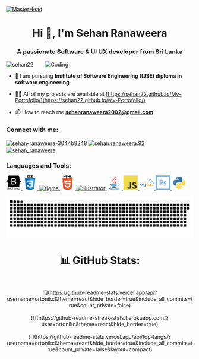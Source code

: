[![MasterHead](https://camo.githubusercontent.com/ba9f3bd30647e352a3f5e1e45eb45c6ec7bad6155cd16aaedf4a426738da0ca5/68747470733a2f2f696e646f616e616c79746963612e636f6d2f7374617469632f696d616765732f62616e6e6572722e676966)](https://sehan22.github.io/My-Portofolio/)
<h1 align="center">Hi 👋, I'm Sehan Ranaweera</h1>
<h3 align="center">A passionate Software & UI UX developer from Sri Lanka</h3>

<img align="right" alt="Coding" width="400" src="https://camo.githubusercontent.com/cae12fddd9d6982901d82580bdf321d81fb299141098ca1c2d4891870827bf17/68747470733a2f2f6d69726f2e6d656469756d2e636f6d2f6d61782f313336302f302a37513379765349765f7430696f4a2d5a2e676966">

<p align="left"> <img src="https://komarev.com/ghpvc/?username=sehan22&label=Profile%20views&color=0e75b6&style=flat" alt="sehan22" /> </p>

- 🌱 I am pursuing **Institute of Software Engineering (IJSE) diploma in software engineering**

- 👨‍💻 All of my projects are available at [https://sehan22.github.io/My-Portofolio/](https://sehan22.github.io/My-Portofolio/)

- 📫 How to reach me **sehanranaweera2002@gmail.com**

<h3 align="left">Connect with me:</h3>
<p align="left">
<a href="https://linkedin.com/in/sehan-ranaweera-3044b8248" target="blank"><img align="center" src="https://raw.githubusercontent.com/rahuldkjain/github-profile-readme-generator/master/src/images/icons/Social/linked-in-alt.svg" alt="sehan-ranaweera-3044b8248" height="30" width="40" /></a>
<a href="https://fb.com/sehan.ranaweera.92" target="blank"><img align="center" src="https://raw.githubusercontent.com/rahuldkjain/github-profile-readme-generator/master/src/images/icons/Social/facebook.svg" alt="sehan.ranaweera.92" height="30" width="40" /></a>
<a href="https://instagram.com/sehan_ranaweera" target="blank"><img align="center" src="https://raw.githubusercontent.com/rahuldkjain/github-profile-readme-generator/master/src/images/icons/Social/instagram.svg" alt="sehan_ranaweera" height="30" width="40" /></a>
</p>

<h3 align="left">Languages and Tools:</h3>
<p align="left"> <a href="https://getbootstrap.com" target="_blank" rel="noreferrer"> <img src="https://raw.githubusercontent.com/devicons/devicon/master/icons/bootstrap/bootstrap-plain-wordmark.svg" alt="bootstrap" width="40" height="40"/> </a> <a href="https://www.w3schools.com/css/" target="_blank" rel="noreferrer"> <img src="https://raw.githubusercontent.com/devicons/devicon/master/icons/css3/css3-original-wordmark.svg" alt="css3" width="40" height="40"/> </a> <a href="https://www.figma.com/" target="_blank" rel="noreferrer"> <img src="https://www.vectorlogo.zone/logos/figma/figma-icon.svg" alt="figma" width="40" height="40"/> </a> <a href="https://www.w3.org/html/" target="_blank" rel="noreferrer"> <img src="https://raw.githubusercontent.com/devicons/devicon/master/icons/html5/html5-original-wordmark.svg" alt="html5" width="40" height="40"/> </a> <a href="https://www.adobe.com/in/products/illustrator.html" target="_blank" rel="noreferrer"> <img src="https://www.vectorlogo.zone/logos/adobe_illustrator/adobe_illustrator-icon.svg" alt="illustrator" width="40" height="40"/> </a> <a href="https://www.java.com" target="_blank" rel="noreferrer"> <img src="https://raw.githubusercontent.com/devicons/devicon/master/icons/java/java-original.svg" alt="java" width="40" height="40"/> </a> <a href="https://developer.mozilla.org/en-US/docs/Web/JavaScript" target="_blank" rel="noreferrer"> <img src="https://raw.githubusercontent.com/devicons/devicon/master/icons/javascript/javascript-original.svg" alt="javascript" width="40" height="40"/> </a> <a href="https://www.mysql.com/" target="_blank" rel="noreferrer"> <img src="https://raw.githubusercontent.com/devicons/devicon/master/icons/mysql/mysql-original-wordmark.svg" alt="mysql" width="40" height="40"/> </a> <a href="https://www.photoshop.com/en" target="_blank" rel="noreferrer"> <img src="https://raw.githubusercontent.com/devicons/devicon/master/icons/photoshop/photoshop-line.svg" alt="photoshop" width="40" height="40"/> </a> <a href="https://www.python.org" target="_blank" rel="noreferrer"> <img src="https://raw.githubusercontent.com/devicons/devicon/master/icons/python/python-original.svg" alt="python" width="40" height="40"/> </a> </p>


<img alt="Coding" width="900" src="https://github.com/NimeshPiyumantha/red-alpha/blob/main/github-contribution-grid-snake.svg"><br>

<h1 align="center">📊 GitHub Stats:</h1><br/>


<p align="center">
![](https://github-readme-stats.vercel.app/api?username=ortonikc&theme=react&hide_border=true&include_all_commits=true&count_private=false)<br/><br/>
![](https://github-readme-streak-stats.herokuapp.com/?user=ortonikc&theme=react&hide_border=true)<br/><br/>
![](https://github-readme-stats.vercel.app/api/top-langs/?username=ortonikc&theme=react&hide_border=true&include_all_commits=true&count_private=false&layout=compact)<br/>
</p>


